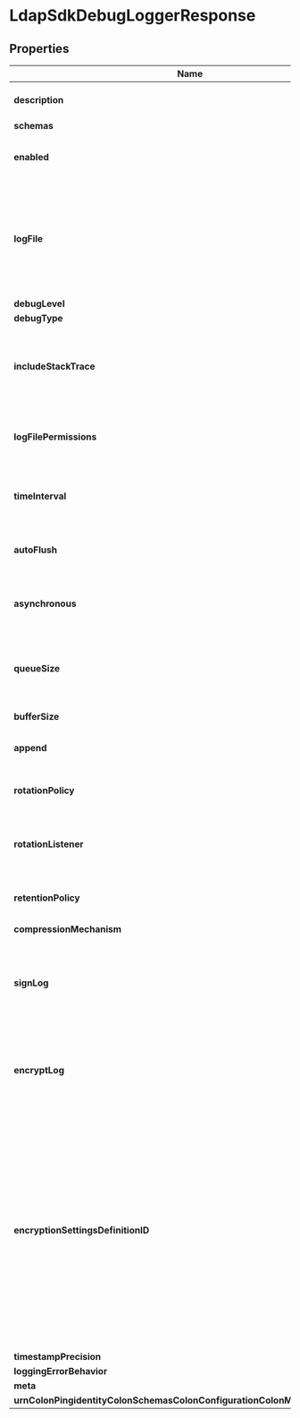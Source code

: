 

# LdapSdkDebugLoggerResponse


## Properties

| Name | Type | Description | Notes |
|------------ | ------------- | ------------- | -------------|
|**description** | **String** | A description for this LDAP SDK Debug Logger |  [optional] |
|**schemas** | **List&lt;EnumldapSdkDebugLoggerSchemaUrn&gt;** |  |  [optional] |
|**enabled** | **Boolean** | Indicates whether this LDAP SDK Debug Logger is enabled. |  |
|**logFile** | **String** | The path and base name of the file to use for log files generated by this LDAP SDK Debug Logger. The path may be either absolute or relative to the server root. |  |
|**debugLevel** | **EnumldapSdkDebugLoggerDebugLevelProp** |  |  |
|**debugType** | **List&lt;EnumldapSdkDebugLoggerDebugTypeProp&gt;** |  |  |
|**includeStackTrace** | **Boolean** | Indicates whether a stack trace of the thread which called the debug method should be included in debug log messages. |  |
|**logFilePermissions** | **String** | The UNIX permissions of the log files created by this LDAP SDK Debug Logger. |  |
|**timeInterval** | **String** | Specifies the interval at which to check whether the log files need to be rotated. |  [optional] |
|**autoFlush** | **Boolean** | Specifies whether to flush the writer after every log record. |  [optional] |
|**asynchronous** | **Boolean** | Indicates whether the LDAP SDK Debug Logger will publish records asynchronously. |  |
|**queueSize** | **Integer** | The maximum number of log records that can be stored in the asynchronous queue. |  [optional] |
|**bufferSize** | **String** | Specifies the log file buffer size. |  [optional] |
|**append** | **Boolean** | Specifies whether to append to existing log files. |  [optional] |
|**rotationPolicy** | **List&lt;String&gt;** | The rotation policy to use for the LDAP SDK Debug Logger . |  |
|**rotationListener** | **List&lt;String&gt;** | A listener that should be notified whenever a log file is rotated out of service. |  [optional] |
|**retentionPolicy** | **List&lt;String&gt;** | The retention policy to use for the LDAP SDK Debug Logger . |  |
|**compressionMechanism** | **EnumldapSdkDebugLoggerCompressionMechanismProp** |  |  [optional] |
|**signLog** | **Boolean** | Indicates whether the log should be cryptographically signed so that the log content cannot be altered in an undetectable manner. |  [optional] |
|**encryptLog** | **Boolean** | Indicates whether log files should be encrypted so that their content is not available to unauthorized users. |  [optional] |
|**encryptionSettingsDefinitionID** | **String** | Specifies the ID of the encryption settings definition that should be used to encrypt the data. If this is not provided, the server&#39;s preferred encryption settings definition will be used. The \&quot;encryption-settings list\&quot; command can be used to obtain a list of the encryption settings definitions available in the server. |  [optional] |
|**timestampPrecision** | **EnumldapSdkDebugLoggerTimestampPrecisionProp** |  |  [optional] |
|**loggingErrorBehavior** | **EnumldapSdkDebugLoggerLoggingErrorBehaviorProp** |  |  [optional] |
|**meta** | [**MetaMeta**](MetaMeta.md) |  |  [optional] |
|**urnColonPingidentityColonSchemasColonConfigurationColonMessagesColon20** | [**MetaUrnPingidentitySchemasConfigurationMessages20**](MetaUrnPingidentitySchemasConfigurationMessages20.md) |  |  [optional] |



